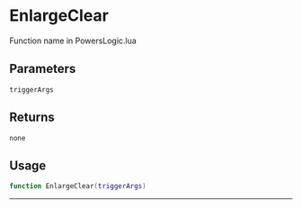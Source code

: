 # EnlargeClear
Function name in PowersLogic.lua
## Parameters
`triggerArgs`
## Returns
`none`
## Usage
```lua
function EnlargeClear(triggerArgs)
```
---
